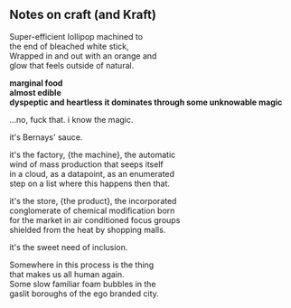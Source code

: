 ## Notes on craft (and Kraft)
Super-efficient lollipop machined to     
    the end of bleached white stick,  
Wrapped in and out with an orange and    
    glow that feels outside of natural.

**marginal food**  
**almost edible**  
**dyspeptic and heartless it dominates through some unknowable magic**  

…no, fuck that. i know the magic.   

it's Bernays' sauce.

it's the factory, {the machine}, the automatic    
    wind of mass production that seeps itself    
in a cloud, as a datapoint, as an enumerated    
    step on a list where this happens then that.    

it's the store, {the product}, the incorporated    
    conglomerate of chemical modification born  
for the market in air conditioned focus groups     
    shielded from the heat by shopping malls.   

it's the sweet need of inclusion. 

Somewhere in this process is the thing  
    that makes us all human again.   
Some slow familiar foam bubbles in the  
    gaslit boroughs of the ego branded city.
  